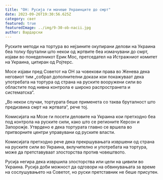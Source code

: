 ```yaml
---
title: "ОН: Русија ги мачеше Украинците до смрт"
date: 2023-09-26T19:30:56.625Z
category: свет
featured: true
featuredImage: ../img/9-30-ob-nacii.jpg
author: Вардарски
---
```

Руските методи на тортура во нејзините окупирани делови на Украина беа толку брутални што некои од жртвите беа измачувани до смрт, изјави во понеделникот Ерик Мос, претседател на Истражниот комитет на Украина, цитиран од Ројтерс.

Мосе изјави пред Советот на ОН за човекови права во Женева дека неговиот тим „собрал дополнителни докази кои покажуваат дека употребата на тортура од страна на руските вооружени сили во областите под нивна контрола е широко распространета и систематска“.

„Во некои случаи, тортурата беше применета со таква бруталност што предизвика смрт на жртвата“, рече тој.

Комисијата на Мозе ги посети деловите на Украина кои претходно беа под контрола на руските сили, како што се регионите Керсон и Запорожје. Утврдено е дека тортурата главно се вршела во притворните центри управувани од руските власти.

Комисијата претходно рече дека прекршувањата извршени од страна на руските сили во Украина, вклучително и употребата на тортура, може да претставуваат злосторства против човештвото.

Русија негира дека извршила злосторства или цели на цивили во Украина. Русија доби можност да одговори на обвинувањата за време на сослушувањето на Советот, но руски претставник не беше присутен.